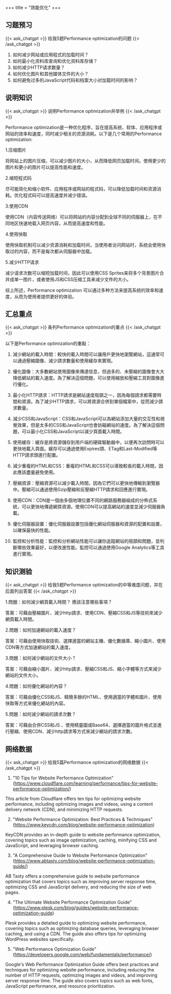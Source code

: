 +++
title = "效能优化"
+++
## 习题预习
{{< ask_chatgpt >}}
给我5题Performance optimization的问题
{{< /ask_chatgpt >}}



1. 如何减少网站或应用程式的加载时间？
2. 如何最小化资料库查询和优化资料库存储？
3. 如何减少HTTP请求数量？
4. 如何优化图片和其他媒体文件的大小？
5. 如何避免过多的JavaScript代码和档案大小对加载时间的影响？   

## 说明知识
{{< ask_chatgpt >}}
说明Performance optimization并举例
{{< /ask_chatgpt >}}



Performance optimization是一种优化程序，旨在提高系统、软体、应用程序或网站的效率和速度，同时减少相关的资源消耗。以下是几个常用的Performance optimization:

1.压缩图片

将网站上的图片压缩，可以减少图片的大小，从而降低网页加载时间。使用更少的图片和更小的图片可以提高性能和速度。

2.缩短程式码

尽可能简化和缩小软件、应用程序或网站的程式码，可以降低加载时间和资源消耗。优化程式码可以提高速度并减少错误。

3.使用CDN

使用CDN（内容传送网络）可以将网站的内容分配到全球不同的伺服器上，在不同地区快速地载入网页内容，从而提高速度和性能。

4.使用快取

使用快取机制可以减少资源消耗和加载时间，当使用者访问网站时，系统会使用快取过的内容，而不是每次都从伺服器中加载。

5.减少HTTP请求

减少请求次数可以缩短加载时间，因此可以使用CSS Sprites来将多个背景图片合并成单一图片，或者使用JS和CSS压缩工具来减少文件的大小。

综上所述，Performance optimization 可以通过多种方法来提高系统的效率和速度，从而为使用者提供更好的体验。   

## 汇总重点
{{< ask_chatgpt >}}
条列Performance optimization的重点
{{< /ask_chatgpt >}}



以下是Performance optimization的重點：

1. 減少網站的載入時間：較快的載入時間可以讓用戶更快地瀏覽網站，這通常可以通過壓縮圖像、減少請求數量和使用緩存來實現。

2. 優化圖像：大多數網站使用圖像來傳達信息，但過多的、未壓縮的圖像會大大降低網站的載入速度。為了解決這個問題，可以使用縮放和壓縮工具對圖像進行優化。

3. 最小化HTTP請求：HTTP請求是網站速度瓶頸之一，因為每個請求都需要時間和資源。為了減少HTTP請求，可以將資源合併到單個檔案中，從而減少請求數量。

4. 減少CSS和JavaScript：CSS和JavaScript可以為網站添加大量的交互性和視覺效果，但是太多的CSS和JavaScript也會妨礙網站的速度。為了解決這個問題，可以最小化CSS和JavaScript以減少頁面載入時間。

5. 使用緩存：緩存是將資源儲存到用戶端的硬碟驅動器中，以便再次訪問時可以更快地載入頁面。緩存可以通過使用Expires頭、ETag和Last-Modified等HTTP請求頭進行配置。

6. 減少重複的HTML和CSS：重複的HTML和CSS可以導致較長的載入時間，因此應該盡量避免使用。

7. 壓縮資源：壓縮資源可以減少載入時間，因為它們可以更快地傳輸到瀏覽器中。壓縮可以通過使用Gzip壓縮和反壓縮HTTP請求和回應進行實現。

8. 使用CDN：CDN是一個由多個地理位置不同的網路服務器組成的分佈式系統，可以更快地傳遞網頁資源。使用CDN可以提高網站的速度並減少伺服器負載。

9. 優化伺服器設置：優化伺服器設置包括優化網站伺服器和資源的配置和設置，以確保最快的性能。

10. 監控和分析性能：監控和分析網站性能可以讓你追蹤網站的瓶頸和問題，並判斷哪些效果最好，以便改進性能。監控可以通過使用Google Analytics等工具進行實現。   

## 知识测验
{{< ask_chatgpt >}}
给我5题Performance optimization的中等难度问题，并在后面列出答案
{{< /ask_chatgpt >}}



1.問題：如何減少網頁載入時間？ 應該注意哪些事項？

答案：可藉由壓縮圖片、減少http請求、使用CDN、壓縮CSS和JS等技術來減少網頁載入時間。

2.問題：如何加速網站的載入速度？

答案：可藉由使用快取技術、選擇適當的網站主機、優化數據庫、縮小圖片、使用CDN等方式加速網站的載入速度。

3.問題：如何減少網站的文件大小？

答案：可藉由縮小圖片、減少http請求、壓縮CSS和JS、縮小字體等方式來減少網站的文件大小。

4.問題：如何優化網站的內容？

答案：可藉由優化CSS和JS、精簡多餘的HTML、使用適當的字體和圖片、使用快取等方式來優化網站的內容。

5.問題：如何減少網站的請求次數？

答案：可藉由合併CSS和JS 、使用精靈圖或Base64、選擇適當的圖片格式並進行壓縮、使用CDN、減少http請求等方式來減少網站的請求次數。   

## 网络数据
{{< ask_chatgpt >}}
给我5篇Performance optimization的网络数据
{{< /ask_chatgpt >}}



1. "10 Tips for Website Performance Optimization" (https://www.cloudflare.com/learning/performance/tips-for-website-performance-optimization/)

This article from Cloudflare offers ten tips for optimizing website performance, including optimizing images and videos, using a content delivery network (CDN), and minimizing HTTP requests.

2. "Website Performance Optimization: Best Practices & Techniques" (https://www.keycdn.com/blog/website-performance-optimization)

KeyCDN provides an in-depth guide to website performance optimization, covering topics such as image optimization, caching, minifying CSS and JavaScript, and leveraging browser caching.

3. "A Comprehensive Guide to Website Performance Optimization" (https://www.abtasty.com/blog/website-performance-optimization-guide/)

AB Tasty offers a comprehensive guide to website performance optimization that covers topics such as improving server response time, optimizing CSS and JavaScript delivery, and reducing the size of web pages.

4. "The Ultimate Website Performance Optimization Guide" (https://www.plesk.com/blog/guides/website-performance-optimization-guide)

Plesk provides a detailed guide to optimizing website performance, covering topics such as optimizing database queries, leveraging browser caching, and using a CDN. The guide also offers tips for optimizing WordPress websites specifically.

5. "Web Performance Optimization Guide" (https://developers.google.com/web/fundamentals/performance/)

Google's Web Performance Optimization Guide offers best practices and techniques for optimizing website performance, including reducing the number of HTTP requests, optimizing images and videos, and improving server response time. The guide also covers topics such as web fonts, JavaScript performance, and resource prioritization.   

